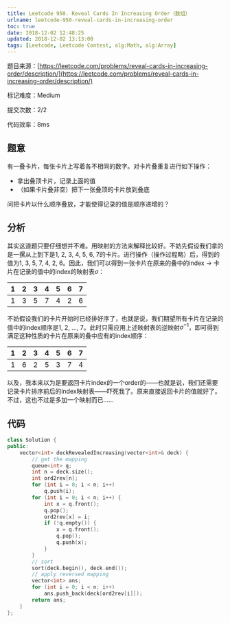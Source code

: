 ```yaml
---
title: Leetcode 950. Reveal Cards In Increasing Order（数组）
urlname: leetcode-950-reveal-cards-in-increasing-order
toc: true
date: 2018-12-02 12:48:25
updated: 2018-12-02 13:13:00
tags: [Leetcode, Leetcode Contest, alg:Math, alg:Array]
---
```


题目来源：[https://leetcode.com/problems/reveal-cards-in-increasing-order/description/](https://leetcode.com/problems/reveal-cards-in-increasing-order/description/)

标记难度：Medium

提交次数：2/2

代码效率：8ms

## 题意

有一叠卡片，每张卡片上写着各不相同的数字。对卡片叠重复进行如下操作：

* 拿出叠顶卡片，记录上面的值
* （如果卡片叠非空）把下一张叠顶的卡片放到叠底

问把卡片以什么顺序叠放，才能使得记录的值是顺序递增的？

## 分析

其实这道题只要仔细想并不难。用映射的方法来解释比较好。不妨先假设我们拿的是一摞从上到下是1, 2, 3, 4, 5, 6, 7的卡片。进行操作（操作过程略）后，得到的值为1, 3, 5, 7, 4, 2, 6。因此，我们可以得到一张卡片在原来的叠中的index -> 卡片在记录的值中的index的映射表$\sigma$：

| 1   | 2   | 3   | 4   | 5   | 6   | 7   |
| --- | --- | --- | --- | --- | --- | --- |
| 1   | 3   | 5   | 7   | 4   | 2   | 6   |

不妨假设我们的卡片开始时已经排好序了，也就是说，我们期望所有卡片在记录的值中的index顺序是1, 2, ..., 7。此时只需应用上述映射表的逆映射$\sigma^{-1}$，即可得到满足这种性质的卡片在原来的叠中应有的index顺序：

| 1   | 2   | 3   | 4   | 5   | 6   | 7   |
| --- | --- | --- | --- | --- | --- | --- |
| 1   | 6   | 2   | 5   | 3   | 7   | 4   |

以及，我本来以为是要返回卡片index的一个order的——也就是说，我们还需要记录卡片排序前后的index映射表——吓死我了。原来直接返回卡片的值就好了。不过，这也不过是多加一个映射而已……

## 代码

```cpp
class Solution {
public:
    vector<int> deckRevealedIncreasing(vector<int>& deck) {
        // get the mapping
        queue<int> q;
        int n = deck.size();
        int ord2rev[n];
        for (int i = 0; i < n; i++)
            q.push(i);
        for (int i = 0; i < n; i++) {
            int x = q.front();
            q.pop();
            ord2rev[x] = i;
            if (!q.empty()) {
                x = q.front();
                q.pop();
                q.push(x);
            }
        }
        // sort
        sort(deck.begin(), deck.end());
        // apply reversed mapping
        vector<int> ans;
        for (int i = 0; i < n; i++)
            ans.push_back(deck[ord2rev[i]]);
        return ans;
    }
};
```